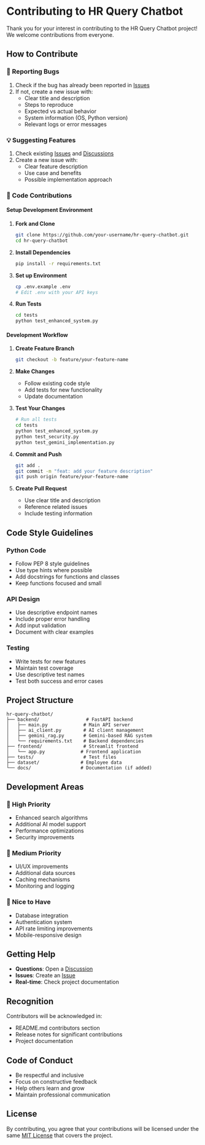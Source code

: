 # Contributing to HR Query Chatbot

Thank you for your interest in contributing to the HR Query Chatbot project! We welcome contributions from everyone.

## How to Contribute

### 🐛 Reporting Bugs

1. Check if the bug has already been reported in [Issues](../../issues)
2. If not, create a new issue with:
   - Clear title and description
   - Steps to reproduce
   - Expected vs actual behavior
   - System information (OS, Python version)
   - Relevant logs or error messages

### 💡 Suggesting Features

1. Check existing [Issues](../../issues) and [Discussions](../../discussions)
2. Create a new issue with:
   - Clear feature description
   - Use case and benefits
   - Possible implementation approach

### 🔧 Code Contributions

#### Setup Development Environment

1. **Fork and Clone**
   ```bash
   git clone https://github.com/your-username/hr-query-chatbot.git
   cd hr-query-chatbot
   ```

2. **Install Dependencies**
   ```bash
   pip install -r requirements.txt
   ```

3. **Set up Environment**
   ```bash
   cp .env.example .env
   # Edit .env with your API keys
   ```

4. **Run Tests**
   ```bash
   cd tests
   python test_enhanced_system.py
   ```

#### Development Workflow

1. **Create Feature Branch**
   ```bash
   git checkout -b feature/your-feature-name
   ```

2. **Make Changes**
   - Follow existing code style
   - Add tests for new functionality
   - Update documentation

3. **Test Your Changes**
   ```bash
   # Run all tests
   cd tests
   python test_enhanced_system.py
   python test_security.py
   python test_gemini_implementation.py
   ```

4. **Commit and Push**
   ```bash
   git add .
   git commit -m "feat: add your feature description"
   git push origin feature/your-feature-name
   ```

5. **Create Pull Request**
   - Use clear title and description
   - Reference related issues
   - Include testing information

## Code Style Guidelines

### Python Code
- Follow PEP 8 style guidelines
- Use type hints where possible
- Add docstrings for functions and classes
- Keep functions focused and small

### API Design
- Use descriptive endpoint names
- Include proper error handling
- Add input validation
- Document with clear examples

### Testing
- Write tests for new features
- Maintain test coverage
- Use descriptive test names
- Test both success and error cases

## Project Structure

```
hr-query-chatbot/
├── backend/                 # FastAPI backend
│   ├── main.py             # Main API server
│   ├── ai_client.py        # AI client management
│   ├── gemini_rag.py       # Gemini-based RAG system
│   └── requirements.txt    # Backend dependencies
├── frontend/               # Streamlit frontend
│   └── app.py             # Frontend application
├── tests/                  # Test files
├── dataset/               # Employee data
└── docs/                  # Documentation (if added)
```

## Development Areas

### 🎯 High Priority
- Enhanced search algorithms
- Additional AI model support
- Performance optimizations
- Security improvements

### 🔄 Medium Priority
- UI/UX improvements
- Additional data sources
- Caching mechanisms
- Monitoring and logging

### 🌟 Nice to Have
- Database integration
- Authentication system
- API rate limiting improvements
- Mobile-responsive design

## Getting Help

- **Questions**: Open a [Discussion](../../discussions)
- **Issues**: Create an [Issue](../../issues)
- **Real-time**: Check project documentation

## Recognition

Contributors will be acknowledged in:
- README.md contributors section
- Release notes for significant contributions
- Project documentation

## Code of Conduct

- Be respectful and inclusive
- Focus on constructive feedback
- Help others learn and grow
- Maintain professional communication

## License

By contributing, you agree that your contributions will be licensed under the same [MIT License](LICENSE) that covers the project.
